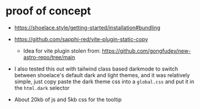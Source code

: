 # proof of concept

- https://shoelace.style/getting-started/installation#bundling

- https://github.com/sapphi-red/vite-plugin-static-copy
  - Idea for vite plugin stolen from: https://github.com/gongfudev/new-astro-repo/tree/main

- I also tested this out with tailwind class based darkmode to switch between shoelace's default dark and light themes, and it was relatively simple, just copy paste the dark theme css into a `global.css` and put it in the `html.dark` selector

- About 20kb of js and 5kb css for the tooltip

